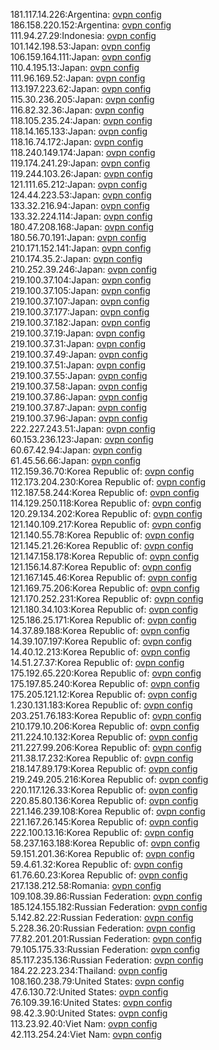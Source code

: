 181.117.14.226:Argentina: [ovpn config](vpn/181_117_14_226.ovpn)  
186.158.220.152:Argentina: [ovpn config](vpn/186_158_220_152.ovpn)  
111.94.27.29:Indonesia: [ovpn config](vpn/111_94_27_29.ovpn)  
101.142.198.53:Japan: [ovpn config](vpn/101_142_198_53.ovpn)  
106.159.164.111:Japan: [ovpn config](vpn/106_159_164_111.ovpn)  
110.4.195.13:Japan: [ovpn config](vpn/110_4_195_13.ovpn)  
111.96.169.52:Japan: [ovpn config](vpn/111_96_169_52.ovpn)  
113.197.223.62:Japan: [ovpn config](vpn/113_197_223_62.ovpn)  
115.30.236.205:Japan: [ovpn config](vpn/115_30_236_205.ovpn)  
116.82.32.36:Japan: [ovpn config](vpn/116_82_32_36.ovpn)  
118.105.235.24:Japan: [ovpn config](vpn/118_105_235_24.ovpn)  
118.14.165.133:Japan: [ovpn config](vpn/118_14_165_133.ovpn)  
118.16.74.172:Japan: [ovpn config](vpn/118_16_74_172.ovpn)  
118.240.149.174:Japan: [ovpn config](vpn/118_240_149_174.ovpn)  
119.174.241.29:Japan: [ovpn config](vpn/119_174_241_29.ovpn)  
119.244.103.26:Japan: [ovpn config](vpn/119_244_103_26.ovpn)  
121.111.65.212:Japan: [ovpn config](vpn/121_111_65_212.ovpn)  
124.44.223.53:Japan: [ovpn config](vpn/124_44_223_53.ovpn)  
133.32.216.94:Japan: [ovpn config](vpn/133_32_216_94.ovpn)  
133.32.224.114:Japan: [ovpn config](vpn/133_32_224_114.ovpn)  
180.47.208.168:Japan: [ovpn config](vpn/180_47_208_168.ovpn)  
180.56.70.191:Japan: [ovpn config](vpn/180_56_70_191.ovpn)  
210.171.152.141:Japan: [ovpn config](vpn/210_171_152_141.ovpn)  
210.174.35.2:Japan: [ovpn config](vpn/210_174_35_2.ovpn)  
210.252.39.246:Japan: [ovpn config](vpn/210_252_39_246.ovpn)  
219.100.37.104:Japan: [ovpn config](vpn/219_100_37_104.ovpn)  
219.100.37.105:Japan: [ovpn config](vpn/219_100_37_105.ovpn)  
219.100.37.107:Japan: [ovpn config](vpn/219_100_37_107.ovpn)  
219.100.37.177:Japan: [ovpn config](vpn/219_100_37_177.ovpn)  
219.100.37.182:Japan: [ovpn config](vpn/219_100_37_182.ovpn)  
219.100.37.19:Japan: [ovpn config](vpn/219_100_37_19.ovpn)  
219.100.37.31:Japan: [ovpn config](vpn/219_100_37_31.ovpn)  
219.100.37.49:Japan: [ovpn config](vpn/219_100_37_49.ovpn)  
219.100.37.51:Japan: [ovpn config](vpn/219_100_37_51.ovpn)  
219.100.37.55:Japan: [ovpn config](vpn/219_100_37_55.ovpn)  
219.100.37.58:Japan: [ovpn config](vpn/219_100_37_58.ovpn)  
219.100.37.86:Japan: [ovpn config](vpn/219_100_37_86.ovpn)  
219.100.37.87:Japan: [ovpn config](vpn/219_100_37_87.ovpn)  
219.100.37.96:Japan: [ovpn config](vpn/219_100_37_96.ovpn)  
222.227.243.51:Japan: [ovpn config](vpn/222_227_243_51.ovpn)  
60.153.236.123:Japan: [ovpn config](vpn/60_153_236_123.ovpn)  
60.67.42.94:Japan: [ovpn config](vpn/60_67_42_94.ovpn)  
61.45.56.66:Japan: [ovpn config](vpn/61_45_56_66.ovpn)  
112.159.36.70:Korea Republic of: [ovpn config](vpn/112_159_36_70.ovpn)  
112.173.204.230:Korea Republic of: [ovpn config](vpn/112_173_204_230.ovpn)  
112.187.58.244:Korea Republic of: [ovpn config](vpn/112_187_58_244.ovpn)  
114.129.250.118:Korea Republic of: [ovpn config](vpn/114_129_250_118.ovpn)  
120.29.134.202:Korea Republic of: [ovpn config](vpn/120_29_134_202.ovpn)  
121.140.109.217:Korea Republic of: [ovpn config](vpn/121_140_109_217.ovpn)  
121.140.55.78:Korea Republic of: [ovpn config](vpn/121_140_55_78.ovpn)  
121.145.21.26:Korea Republic of: [ovpn config](vpn/121_145_21_26.ovpn)  
121.147.158.178:Korea Republic of: [ovpn config](vpn/121_147_158_178.ovpn)  
121.156.14.87:Korea Republic of: [ovpn config](vpn/121_156_14_87.ovpn)  
121.167.145.46:Korea Republic of: [ovpn config](vpn/121_167_145_46.ovpn)  
121.169.75.206:Korea Republic of: [ovpn config](vpn/121_169_75_206.ovpn)  
121.170.252.231:Korea Republic of: [ovpn config](vpn/121_170_252_231.ovpn)  
121.180.34.103:Korea Republic of: [ovpn config](vpn/121_180_34_103.ovpn)  
125.186.25.171:Korea Republic of: [ovpn config](vpn/125_186_25_171.ovpn)  
14.37.89.188:Korea Republic of: [ovpn config](vpn/14_37_89_188.ovpn)  
14.39.107.197:Korea Republic of: [ovpn config](vpn/14_39_107_197.ovpn)  
14.40.12.213:Korea Republic of: [ovpn config](vpn/14_40_12_213.ovpn)  
14.51.27.37:Korea Republic of: [ovpn config](vpn/14_51_27_37.ovpn)  
175.192.65.220:Korea Republic of: [ovpn config](vpn/175_192_65_220.ovpn)  
175.197.85.240:Korea Republic of: [ovpn config](vpn/175_197_85_240.ovpn)  
175.205.121.12:Korea Republic of: [ovpn config](vpn/175_205_121_12.ovpn)  
1.230.131.183:Korea Republic of: [ovpn config](vpn/1_230_131_183.ovpn)  
203.251.76.183:Korea Republic of: [ovpn config](vpn/203_251_76_183.ovpn)  
210.179.10.206:Korea Republic of: [ovpn config](vpn/210_179_10_206.ovpn)  
211.224.10.132:Korea Republic of: [ovpn config](vpn/211_224_10_132.ovpn)  
211.227.99.206:Korea Republic of: [ovpn config](vpn/211_227_99_206.ovpn)  
211.38.17.232:Korea Republic of: [ovpn config](vpn/211_38_17_232.ovpn)  
218.147.89.179:Korea Republic of: [ovpn config](vpn/218_147_89_179.ovpn)  
219.249.205.216:Korea Republic of: [ovpn config](vpn/219_249_205_216.ovpn)  
220.117.126.33:Korea Republic of: [ovpn config](vpn/220_117_126_33.ovpn)  
220.85.80.136:Korea Republic of: [ovpn config](vpn/220_85_80_136.ovpn)  
221.146.239.108:Korea Republic of: [ovpn config](vpn/221_146_239_108.ovpn)  
221.167.26.145:Korea Republic of: [ovpn config](vpn/221_167_26_145.ovpn)  
222.100.13.16:Korea Republic of: [ovpn config](vpn/222_100_13_16.ovpn)  
58.237.163.188:Korea Republic of: [ovpn config](vpn/58_237_163_188.ovpn)  
59.151.201.36:Korea Republic of: [ovpn config](vpn/59_151_201_36.ovpn)  
59.4.61.32:Korea Republic of: [ovpn config](vpn/59_4_61_32.ovpn)  
61.76.60.23:Korea Republic of: [ovpn config](vpn/61_76_60_23.ovpn)  
217.138.212.58:Romania: [ovpn config](vpn/217_138_212_58.ovpn)  
109.108.39.86:Russian Federation: [ovpn config](vpn/109_108_39_86.ovpn)  
185.124.155.182:Russian Federation: [ovpn config](vpn/185_124_155_182.ovpn)  
5.142.82.22:Russian Federation: [ovpn config](vpn/5_142_82_22.ovpn)  
5.228.36.20:Russian Federation: [ovpn config](vpn/5_228_36_20.ovpn)  
77.82.201.201:Russian Federation: [ovpn config](vpn/77_82_201_201.ovpn)  
79.105.175.33:Russian Federation: [ovpn config](vpn/79_105_175_33.ovpn)  
85.117.235.136:Russian Federation: [ovpn config](vpn/85_117_235_136.ovpn)  
184.22.223.234:Thailand: [ovpn config](vpn/184_22_223_234.ovpn)  
108.160.238.79:United States: [ovpn config](vpn/108_160_238_79.ovpn)  
47.6.130.72:United States: [ovpn config](vpn/47_6_130_72.ovpn)  
76.109.39.16:United States: [ovpn config](vpn/76_109_39_16.ovpn)  
98.42.3.90:United States: [ovpn config](vpn/98_42_3_90.ovpn)  
113.23.92.40:Viet Nam: [ovpn config](vpn/113_23_92_40.ovpn)  
42.113.254.24:Viet Nam: [ovpn config](vpn/42_113_254_24.ovpn)  

